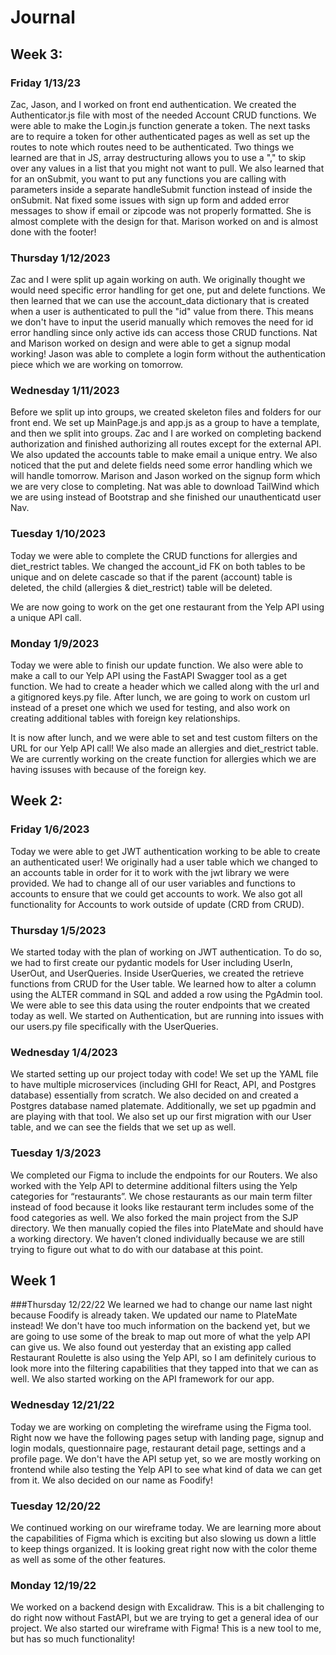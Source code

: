 # Journal

## Week 3:

### Friday 1/13/23
Zac, Jason, and I worked on front end authentication. We created the Authenticator.js file with most of the needed Account CRUD functions. We were able to make the Login.js function generate a token. The next tasks are to require a token for other authenticated pages as well as set up the routes to note which routes need to be authenticated. Two things we learned are that in JS, array destructuring allows you to use a "," to skip over any values in a list that you might not want to pull. We also learned that for an onSubmit, you want to put any functions you are calling with parameters inside a separate handleSubmit function instead of inside the onSubmit. Nat fixed some issues with sign up form and added error messages to show if email or zipcode was not properly formatted. She is almost complete with the design for that. Marison worked on and is almost done with the footer!

### Thursday 1/12/2023
Zac and I were split up again working on auth. We originally thought we would need specific error handling for get one, put and delete functions. We then learned that we can use the account_data dictionary that is created when a user is authenticated to pull the "id" value from there. This means we don't have to input the userid manually which removes the need for id error handling since only active ids can access those CRUD functions. Nat and Marison worked on design and were able to get a signup modal working! Jason was able to complete a login form without the authentication piece which we are working on tomorrow.

### Wednesday 1/11/2023
Before we split up into groups, we created skeleton files and folders for our front end. We set up MainPage.js and app.js as a group to have a template, and then we split into groups. Zac and I are worked on completing backend authorization and finished authorizing all routes except for the external API. We also updated the accounts table to make email a unique entry. We also noticed that the put and delete fields need some error handling which we will handle tomorrow. Marison and Jason worked on the signup form which we are very close to completing. Nat was able to download TailWind which we are using instead of Bootstrap and she finished our unauthenticatd user Nav.

### Tuesday 1/10/2023

Today we were able to complete the CRUD functions for allergies and diet_restrict tables. We changed the account_id FK on both tables to be unique and on delete cascade so that if the parent (account) table is deleted, the child (allergies & diet_restrict) table will be deleted.

We are now going to work on the get one restaurant from the Yelp API using a unique API call.

### Monday 1/9/2023

Today we were able to finish our update function. We also were able to make a call to our Yelp API using the FastAPI Swagger tool as a get function. We had to create a header which we called along with the url and a gitignored keys.py file. After lunch, we are going to work on custom url instead of a preset one which we used for testing, and also work on creating additional tables with foreign key relationships.

It is now after lunch, and we were able to set and test custom filters on the URL for our Yelp API call! We also made an allergies and diet_restrict table. We are currently working on the create function for allergies which we are having issuses with because of the foreign key.

## Week 2:

### Friday 1/6/2023

Today we were able to get JWT authentication working to be able to create an authenticated user! We originally had a user table which we changed to an accounts table in order for it to work with the jwt library we were provided. We had to change all of our user variables and functions to accounts to ensure that we could get accounts to work. We also got all functionality for Accounts to work outside of update (CRD from CRUD).

### Thursday 1/5/2023

We started today with the plan of working on JWT authentication. To do so, we had to first create our pydantic models for User including UserIn, UserOut, and UserQueries. Inside UserQueries, we created the retrieve functions from CRUD for the User table. We learned how to alter a column using the ALTER command in SQL and added a row using the PgAdmin tool. We were able to see this data using the router endpoints that we created today as well. We started on Authentication, but are running into issues with our users.py file specifically with the UserQueries.

### Wednesday 1/4/2023

We started setting up our project today with code! We set up the YAML file to have multiple microservices (including GHI for React, API, and Postgres database) essentially from scratch. We also decided on and created a Postgres database named platemate. Additionally, we set up pgadmin and are playing with that tool. We also set up our first migration with our User table, and we can see the fields that we set up as well.

### Tuesday 1/3/2023

We completed our Figma to include the endpoints for our Routers. We also worked with the Yelp API to determine additional filters using the Yelp categories for “restaurants”. We chose restaurants as our main term filter instead of food because it looks like restaurant term includes some of the food categories as well. We also forked the main project from the SJP directory. We then manually copied the files into PlateMate and should have a working directory. We haven’t cloned individually because we are still trying to figure out what to do with our database at this point.

## Week 1

###Thursday 12/22/22
We learned we had to change our name last night because Foodify is already taken. We updated our name to PlateMate instead! We don't have too much information on the backend yet, but we are going to use some of the break to map out more of what the yelp API can give us. We also found out yesterday that an existing app called Restaurant Roulette is also using the Yelp API, so I am definitely curious to look more into the filtering capabilities that they tapped into that we can as well. We also started working on the API framework for our app.

### Wednesday 12/21/22

Today we are working on completing the wireframe using the Figma tool. Right now we have the following pages setup with landing page, signup and login modals, questionnaire page, restaurant detail page, settings and a profile page. We don't have the API setup yet, so we are mostly working on frontend while also testing the Yelp API to see what kind of data we can get from it. We also decided on our name as Foodify!

### Tuesday 12/20/22

We continued working on our wireframe today. We are learning more about the capabilities of Figma which is exciting but also slowing us down a little to keep things organized. It is looking great right now with the color theme as well as some of the other features.

### Monday 12/19/22

We worked on a backend design with Excalidraw. This is a bit challenging to do right now without FastAPI, but we are trying to get a general idea of our project. We also started our wireframe with Figma! This is a new tool to me, but has so much functionality!
